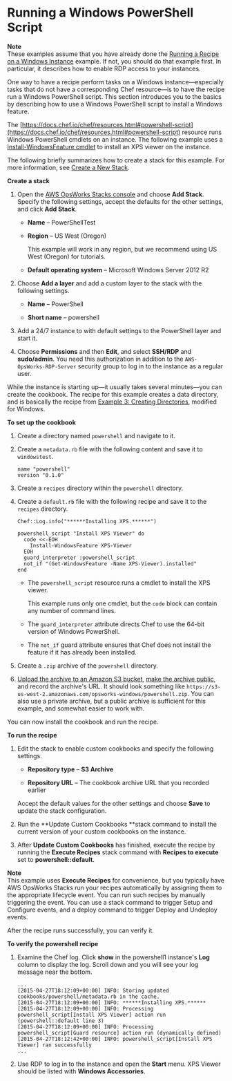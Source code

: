 # Running a Windows PowerShell Script<a name="cookbooks-101-opsworks-opsworks-powershell"></a>

**Note**  
These examples assume that you have already done the [Running a Recipe on a Windows Instance](cookbooks-101-opsworks-opsworks-windows.md) example\. If not, you should do that example first\. In particular, it describes how to enable RDP access to your instances\.

One way to have a recipe perform tasks on a Windows instance—especially tasks that do not have a corresponding Chef resource—is to have the recipe run a Windows PowerShell script\. This section introduces you to the basics by describing how to use a Windows PowerShell script to install a Windows feature\.

The [https://docs.chef.io/chef/resources.html#powershell-script](https://docs.chef.io/chef/resources.html#powershell-script) resource runs Windows PowerShell cmdlets on an instance\. The following example uses a [Install\-WindowsFeature cmdlet](https://technet.microsoft.com/en-us/library/hh849795.aspx) to install an XPS viewer on the instance\. 

The following briefly summarizes how to create a stack for this example\. For more information, see [Create a New Stack](workingstacks-creating.md)\.

**Create a stack**

1. Open the [AWS OpsWorks Stacks console](https://console.aws.amazon.com/opsworks/) and choose **Add Stack**\. Specify the following settings, accept the defaults for the other settings, and click **Add Stack**\.

   + **Name** – PowerShellTest

   + **Region** – US West \(Oregon\)

     This example will work in any region, but we recommend using US West \(Oregon\) for tutorials\.

   + **Default operating system** – Microsoft Windows Server 2012 R2

1. Choose **Add a layer** and add a custom layer to the stack with the following settings\.

   + **Name** – PowerShell

   + **Short name** – powershell

1. Add a 24/7 instance to with default settings to the PowerShell layer and start it\.

1. Choose **Permissions** and then **Edit**, and select **SSH/RDP** and **sudo/admin**\. You need this authorization in addition to the `AWS-OpsWorks-RDP-Server` security group to log in to the instance as a regular user\.

While the instance is starting up—it usually takes several minutes—you can create the cookbook\. The recipe for this example creates a data directory, and is basically the recipe from [Example 3: Creating Directories](cookbooks-101-basics-directories.md), modified for Windows\.

**To set up the cookbook**

1. Create a directory named `powershell` and navigate to it\.

1. Create a `metadata.rb` file with the following content and save it to `windowstest`\.

   ```
   name "powershell"
   version "0.1.0"
   ```

1. Create a `recipes` directory within the `powershell` directory\.

1. Create a `default.rb` file with the following recipe and save it to the `recipes` directory\.

   ```
   Chef::Log.info("******Installing XPS.******")
   
   powershell_script "Install XPS Viewer" do
     code <<-EOH
       Install-WindowsFeature XPS-Viewer
     EOH
     guard_interpreter :powershell_script
     not_if "(Get-WindowsFeature -Name XPS-Viewer).installed"
   end
   ```

   + The `powershell_script` resource runs a cmdlet to install the XPS viewer\.

     This example runs only one cmdlet, but the `code` block can contain any number of command lines\.

   + The `guard_interpreter` attribute directs Chef to use the 64\-bit version of Windows PowerShell\.

   + The `not_if` guard attribute ensures that Chef does not install the feature if it has already been installed\.

1. Create a `.zip` archive of the `powershell` directory\.

1. [Upload the archive to an Amazon S3 bucket](http://docs.aws.amazon.com/AmazonS3/latest/UG/UploadingObjectsintoAmazonS3.html), [make the archive public](http://docs.aws.amazon.com/AmazonS3/latest/UG/EditingPermissionsonanObject.html), and record the archive's URL\. It should look something like `https://s3-us-west-2.amazonaws.com/opsworks-windows/powershell.zip`\. You can also use a private archive, but a public archive is sufficient for this example, and somewhat easier to work with\.

You can now install the cookbook and run the recipe\.

**To run the recipe**

1. Edit the stack to enable custom cookbooks and specify the following settings\.

   + **Repository type** – **S3 Archive**

   + **Repository URL** – The cookbook archive URL that you recorded earlier

   Accept the default values for the other settings and choose **Save** to update the stack configuration\.

1. Run the **Update Custom Cookbooks **stack command to install the current version of your custom cookbooks on the instance\. 

1. After **Update Custom Cookbooks** has finished, execute the recipe by running the **Execute Recipes** stack command with **Recipes to execute** set to **powershell::default**\. 

**Note**  
This example uses **Execute Recipes** for convenience, but you typically have AWS OpsWorks Stacks run your recipes automatically  by assigning them to the appropriate lifecycle event\. You can run such recipes by manually triggering the event\. You can use a stack command to trigger Setup and Configure events, and a deploy command to trigger Deploy and Undeploy events\.

After the recipe runs successfully, you can verify it\.

**To verify the powershell recipe**

1. Examine the Chef log\. Click **show** in the powershell1 instance's **Log** column to display the log\. Scroll down and you will see your log message near the bottom\.

   ```
   ...
   [2015-04-27T18:12:09+00:00] INFO: Storing updated cookbooks/powershell/metadata.rb in the cache.
   [2015-04-27T18:12:09+00:00] INFO: ******Installing XPS.******
   [2015-04-27T18:12:09+00:00] INFO: Processing powershell_script[Install XPS Viewer] action run (powershell::default line 3)
   [2015-04-27T18:12:09+00:00] INFO: Processing powershell_script[Guard resource] action run (dynamically defined)
   [2015-04-27T18:12:42+00:00] INFO: powershell_script[Install XPS Viewer] ran successfully 
   ...
   ```

1. Use RDP to log in to the instance and open the **Start** menu\. XPS Viewer should be listed with **Windows Accessories**\.